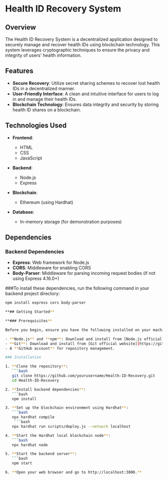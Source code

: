 # Health ID Recovery System

## Overview

The Health ID Recovery System is a decentralized application designed to securely manage and recover health IDs using blockchain technology. This system leverages cryptographic techniques to ensure the privacy and integrity of users' health information.

## Features

- **Secure Recovery**: Utilize secret sharing schemes to recover lost health IDs in a decentralized manner.
- **User-Friendly Interface**: A clean and intuitive interface for users to log in and manage their health IDs.
- **Blockchain Technology**: Ensures data integrity and security by storing health ID shares on a blockchain.

## Technologies Used

- **Frontend**: 
  - HTML
  - CSS
  - JavaScript

- **Backend**: 
  - Node.js
  - Express

- **Blockchain**: 
  - Ethereum (using Hardhat)

- **Database**: 
  - In-memory storage (for demonstration purposes)

## Dependencies

### Backend Dependencies

- **Express**: Web framework for Node.js
- **CORS**: Middleware for enabling CORS
- **Body-Parser**: Middleware for parsing incoming request bodies (if not using Express 4.16.0+)

###To install these dependencies, run the following command in your backend project directory:

```bash
npm install express cors body-parser

**## Getting Started**

**### Prerequisites**

Before you begin, ensure you have the following installed on your machine:

- **Node.js** and **npm**: Download and install from [Node.js official website](https://nodejs.org/).
- **Git**: Download and install from [Git official website](https://git-scm.com/).
- A **GitHub account** for repository management.

### Installation

1. **Clone the repository**:
   ```bash
   git clone https://github.com/yourusername/Health-ID-Recovery.git
   cd Health-ID-Recovery

2. **Install backend dependencies**:
   ```bash
   npm install

3. **Set up the blockchain environment using Hardhat**:
   ```bash
   npx hardhat compile  
    ```bash
   npx hardhat run scripts/deploy.js --network localhost

4. **Start the Hardhat local blockchain node**:
   ```bash
   npx hardhat node

5. **Start the backend server**:
   ```bash
   npm start

6. **Open your web browser and go to http://localhost:3000.**


